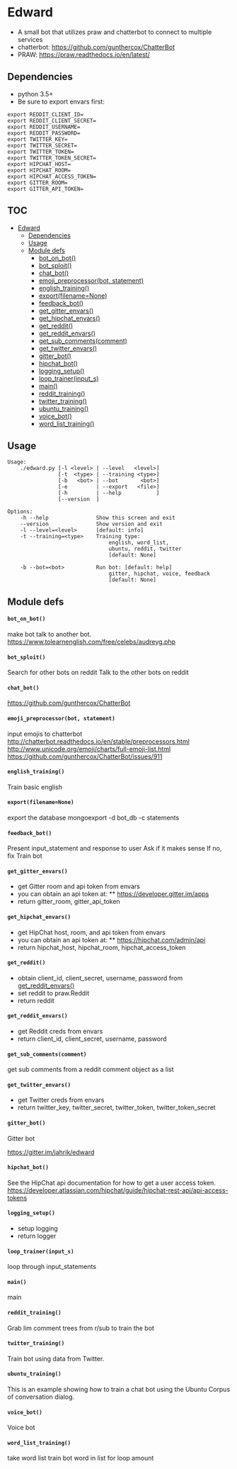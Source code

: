 # Edward
* A small bot that utilizes praw and chatterbot to connect to multiple services
* chatterbot: https://github.com/gunthercox/ChatterBot
* PRAW: https://praw.readthedocs.io/en/latest/

## Dependencies
* python 3.5+
* Be sure to export envars first:
```
export REDDIT_CLIENT_ID=
export REDDIT_CLIENT_SECRET=
export REDDIT_USERNAME=
export REDDIT_PASSWORD=
export TWITTER_KEY=
export TWITTER_SECRET=
export TWITTER_TOKEN=
export TWITTER_TOKEN_SECRET=
export HIPCHAT_HOST=
export HIPCHAT_ROOM=
export HIPCHAT_ACCESS_TOKEN=
export GITTER_ROOM=
export GITTER_API_TOKEN=
```

## TOC
  * [Edward](#edward)
    * [Dependencies](#dependencies)
    * [Usage](#usage)
    * [Module defs](#module-defs)
        * [bot_on_bot()](#bot_on_bot)
        * [bot_sploit()](#bot_sploit)
        * [chat_bot()](#chat_bot)
        * [emoji_preprocessor(bot, statement)](#emoji_preprocessorbot-statement)
        * [english_training()](#english_training)
        * [export(filename=None)](#exportfilenamenone)
        * [feedback_bot()](#feedback_bot)
        * [get_gitter_envars()](#get_gitter_envars)
        * [get_hipchat_envars()](#get_hipchat_envars)
        * [get_reddit()](#get_reddit)
        * [get_reddit_envars()](#get_reddit_envars)
        * [get_sub_comments(comment)](#get_sub_commentscomment)
        * [get_twitter_envars()](#get_twitter_envars)
        * [gitter_bot()](#gitter_bot)
        * [hipchat_bot()](#hipchat_bot)
        * [logging_setup()](#logging_setup)
        * [loop_trainer(input_s)](#loop_trainerinput_s)
        * [main()](#main)
        * [reddit_training()](#reddit_training)
        * [twitter_training()](#twitter_training)
        * [ubuntu_training()](#ubuntu_training)
        * [voice_bot()](#voice_bot)
        * [word_list_training()](#word_list_training)
## Usage
```
Usage:
    ./edward.py [-l <level> | --level   <level>]
                [-t  <type> | --training <type>]
                [-b   <bot> | --bot       <bot>]
                [-e         | --export   <file>]
                [-h         | --help           ]
                [--version  ]

Options:
    -h --help               Show this screen and exit
    --version               Show version and exit
    -l --level=<level>      [default: info]
    -t --training=<type>    Training type:
                                english, word_list,
                                ubuntu, reddit, twitter
                                [default: None]

    -b --bot=<bot>          Run bot: [default: help]
                                gitter, hipchat, voice, feedback
                                [default: None]
```
## Module defs
#### `bot_on_bot()`

make bot talk to another bot.
https://www.tolearnenglish.com/free/celebs/audreyg.php

#### `bot_sploit()`

Search for other bots on reddit
Talk to the other bots on reddit

#### `chat_bot()`

https://github.com/gunthercox/ChatterBot

#### `emoji_preprocessor(bot, statement)`

input emojis to chatterbot
http://chatterbot.readthedocs.io/en/stable/preprocessors.html
http://www.unicode.org/emoji/charts/full-emoji-list.html
https://github.com/gunthercox/ChatterBot/issues/911

#### `english_training()`

Train basic english

#### `export(filename=None)`

export the database
mongoexport -d bot_db -c statements

#### `feedback_bot()`

Present input_statement and response to user
Ask if it makes sense
If no, fix
Train bot

#### `get_gitter_envars()`

* get Gitter room and api token from envars
* you can obtain an api token at:
** https://developer.gitter.im/apps
* return gitter_room, gitter_api_token

#### `get_hipchat_envars()`

* get HipChat host, room, and api token from envars
* you can obtain an api token at:
** https://hipchat.com/admin/api
* return hipchat_host, hipchat_room, hipchat_access_token

#### `get_reddit()`

* obtain client_id, client_secret, username, password from [get_reddit_envars()](#get_reddit_envars)
* set reddit to praw.Reddit
* return reddit

#### `get_reddit_envars()`

* get Reddit creds from envars
* return client_id, client_secret, username, password

#### `get_sub_comments(comment)`

get sub comments from a reddit comment object as a list

#### `get_twitter_envars()`

* get Twitter creds from envars
* return twitter_key, twitter_secret, twitter_token, twitter_token_secret

#### `gitter_bot()`

Gitter bot

https://gitter.im/jahrik/edward


#### `hipchat_bot()`

See the HipChat api documentation for how to get a user access token.
https://developer.atlassian.com/hipchat/guide/hipchat-rest-api/api-access-tokens

#### `logging_setup()`

* setup logging
* return logger

#### `loop_trainer(input_s)`

loop through input_statements

#### `main()`

main

#### `reddit_training()`

Grab lim comment trees from r/sub to train the bot

#### `twitter_training()`

Train bot using data from Twitter.

#### `ubuntu_training()`

This is an example showing how to train a chat bot using the
Ubuntu Corpus of conversation dialog.

#### `voice_bot()`

Voice bot

#### `word_list_training()`

take word list
train bot word in list for loop amount
